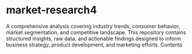 # market-research4
A comprehensive analysis covering industry trends, consumer behavior, market segmentation, and competitive landscape. This repository contains structured insights, raw data, and actionable findings designed to inform business strategy, product development, and marketing efforts.  Contents

